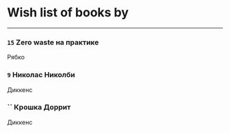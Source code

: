 # Wish list of books by [](https://plus.google.com/u/0/118248226132797004598/)
---

### `15` Zero waste на практике
Рябко

### `9` Николас Николби
Диккенс

### `` Крошка Доррит
Диккенс

